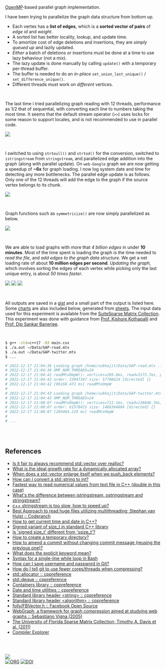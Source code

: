 [OpenMP]-based parallel graph implementation.

I have been trying to parallelize the graph data structure from bottom up.
- Each vertex has a **list of edges**, which is a **sorted vector of pairs** of *edge id* and *weight*.
- A sorted list has better locality, lookup, and update time.
- To amortize cost of edge deletions and insertions, they are *simply queued up* and lazily updated.
- *Either* a batch of deletions *or* insertions must be done at a time to use lazy behaviour (not a mix).
- The lazy update is done manually by calling `update()` with a temporary per-thread buffer.
- The buffer is needed to do an *in-place* `set_union_last_unique()` / `set_difference_unique()`.
- Different threads must work on *different* vertices.

<!-- [![](https://i.imgur.com/Jp1UDS5.png)][sheetp] -->
<!-- [![](https://i.imgur.com/7lA6tWb.png)][sheetp] -->
<!-- [![](https://i.imgur.com/170NBzh.png)][sheetp] -->
<!-- [![](https://i.imgur.com/rdyR5Uo.png)][sheetp] -->

<br>

The last time i tried parallelizing graph reading with 12 threads, performance
as 1/2 that of sequential, with converting each line to numbers taking the most
time. It seems that the default stream operator (`>>`) uses locks for some
reason to support locales, and is not recommended to use in parallel code.

[![](https://i.imgur.com/WgPl7nr.png)][sheetp]

<br>

I switched to using `strtoull()` and `strtod()` for the conversion, switched to
`istringstream` from `stringstream`, and parallelized edge addition into the
graph (along with parallel update). On `web-Google` graph we are now getting a
speedup of **~6x** for graph loading. I now log system date and time for
detecting any more bottlenecks. The parallel edge update is as follows. Only one
of the 12 threads will add the edge to the graph if the source vertex belongs to
its chunk.

<!-- [![](https://i.imgur.com/ONf0uPi.png)][sheetp] -->
[![](https://i.imgur.com/EBCyi5u.png)][sheetp]
<!-- [![](https://i.imgur.com/lB8xouh.png)][sheetp] -->
<!-- [![](https://i.imgur.com/pMRwmIa.png)][sheetp] -->
<!-- [![](https://i.imgur.com/VJMyves.png)][sheetp] -->

<br>

Graph functions such as `symmetricize()` are now simply parallelized as below.

[![](https://i.imgur.com/tJNoNYO.png)][sheetp]

<br>

We are able to load graphs with more that *4 billion edges* in under **10**
**minutes**. Most of the time spent is loading the graph is the time needed to
*read the file*, and *add edges to the graph data structure*. We get a net
loading rate of about **10 million edges per second**. *Updating the graph*,
which involves sorting the edges of each vertex while picking only the last
unique entry, is about *50 times faster*.

[![](https://i.imgur.com/9FIflvU.png)][sheetp]
[![](https://i.imgur.com/PSALt0j.png)][sheetp]
[![](https://i.imgur.com/bkqzHLa.png)][sheetp]

<br>

All outputs are saved in a [gist] and a small part of the output is listed here.
Some [charts] are also included below, generated from [sheets]. The input data
used for this experiment is available from the [SuiteSparse Matrix Collection].
This experiment was done with guidance from [Prof. Kishore Kothapalli] and
[Prof. Dip Sankar Banerjee].


[OpenMP]: https://www.openmp.org

<br>

```bash
$ g++ -std=c++17 -O3 main.cxx
$ ./a.out ~/Data/GAP-road.mtx
$ ./a.out ~/Data/GAP-twitter.mtx
$ ...

# 2022-12-17 21:04:36 Loading graph /home/subhajit/Data/GAP-road.mtx ...
# 2022-12-17 21:04:36 OMP_NUM_THREADS=24
# 2022-12-17 21:04:42 readMtxOmpW(): vertices=269.8ms, read=3173.7ms, parse=218.2ms, edges=2290.6ms, update=193.3ms
# 2022-12-17 21:04:42 order: 23947347 size: 57708624 [directed] {}
# 2022-12-17 21:04:42 [06160.472 ms] readMtxOmpW
#
# 2022-12-17 21:04:43 Loading graph /home/subhajit/Data/GAP-twitter.mtx ...
# 2022-12-17 21:04:43 OMP_NUM_THREADS=24
# 2022-12-17 21:08:07 readMtxOmpW(): vertices=711.1ms, read=138848.7ms, parse=10906.0ms, edges=50429.3ms, update=3494.1ms
# 2022-12-17 21:08:07 order: 61578415 size: 1468364884 [directed] {}
# 2022-12-17 21:08:07 [204464.219 ms] readMtxOmpW
#
# ...
```

<br>
<br>


## References

- [Is it fair to always recommend std::vector over realloc?](https://stackoverflow.com/a/22933870)
- [What is the ideal growth rate for a dynamically allocated array?](https://stackoverflow.com/a/1100426)
- [When does a std::vector enlarge itself when we push_back elements?](https://stackoverflow.com/a/45403715)
- [How can I convert a std::string to int?](https://stackoverflow.com/a/7664227/1413259)
- [Fastest way to read numerical values from text file in C++ (double in this case)](https://stackoverflow.com/a/5678975/1413259)
- [What's the difference between istringstream, ostringstream and stringstream?](https://stackoverflow.com/a/3292168/1413259)
- [c++ stringstream is too slow, how to speed up?](https://stackoverflow.com/a/5830907/1413259)
- [Best Approach to read huge files utilizing multithreading; Stephan van Hulst :: Coderanch](https://coderanch.com/t/699934/java/Approach-read-huge-files-utilizing)
- [How to get current time and date in C++?](https://stackoverflow.com/a/997988/1413259)
- [Signed variant of size_t in standard C++ library](https://stackoverflow.com/q/65496071/1413259)
- [Is 'signed size_t' different from 'ssize_t'?](https://stackoverflow.com/q/20744349/1413259)
- [How to create a temporary directory?](https://stackoverflow.com/a/4632032/1413259)
- [How to amend a commit without changing commit message (reusing the previous one)?](https://stackoverflow.com/a/10365442/1413259)
- [What does the explicit keyword mean?](https://stackoverflow.com/a/121163)
- [Syntax for a single-line while loop in Bash](https://stackoverflow.com/a/1289029/1413259)
- [How can I save username and password in Git?](https://stackoverflow.com/a/35942890/1413259)
- [How do I tell git to use fewer cores/threads when compressing?](https://superuser.com/a/539478/305990)
- [std::allocator :: cppreference](https://en.cppreference.com/w/cpp/memory/allocator)
- [std::deque :: cppreference](https://en.cppreference.com/w/cpp/container/deque)
- [Containers library :: cppreference](https://en.cppreference.com/w/cpp/container)
- [Date and time utilities :: cppreference](https://en.cppreference.com/w/cpp/chrono)
- [Standard library header &lt;string&gt; :: cppreference](https://en.cppreference.com/w/cpp/header/string)
- [Standard library header &lt;algorithm&gt; :: cppreference](https://en.cppreference.com/w/cpp/header/algorithm)
- [folly/FBVector.h :: Facebook Open Source](https://github.com/facebook/folly/blob/main/folly/docs/FBVector.md)
- [WebGraph, a framework for graph compression aimed at studying web graphs :: Sebastiano Vigna (2005)](https://webgraph.di.unimi.it)
- [The University of Florida Sparse Matrix Collection; Timothy A. Davis et al. (2011)](https://doi.org/10.1145/2049662.2049663)
- [Compiler Explorer](https://godbolt.org)

<br>
<br>

[![](https://i.imgur.com/LWJP5Hy.jpg)](https://www.youtube.com/watch?v=iHsqqgvwUxk)<br>
[![ORG](https://img.shields.io/badge/org-ionicf-green?logo=Org)](https://ionicf.github.io)
[![DOI](https://zenodo.org/badge/576609870.svg)](https://zenodo.org/badge/latestdoi/576609870)


[Prof. Dip Sankar Banerjee]: https://sites.google.com/site/dipsankarban/
[Prof. Kishore Kothapalli]: https://faculty.iiit.ac.in/~kkishore/
[SuiteSparse Matrix Collection]: https://sparse.tamu.edu
[gist]: https://gist.github.com/wolfram77/1b2c4f07a1dc46a330b1dc14afa2b4ab
[charts]: https://imgur.com/a/94omat4
[sheets]: https://docs.google.com/spreadsheets/d/16M2A3ucmqjSr1JL-WWnT-_h3Edggsk_-MvT2MALfHPs/edit?usp=sharing
[sheetp]: https://docs.google.com/spreadsheets/d/e/2PACX-1vToyQvdBJF-sc9QZ8X2cL6udirwEhWmQnusLT6HgtxYkdRnwrcoJoMDpwC0RMh1Dzh5a4cdrmkDMlRg/pubhtml
